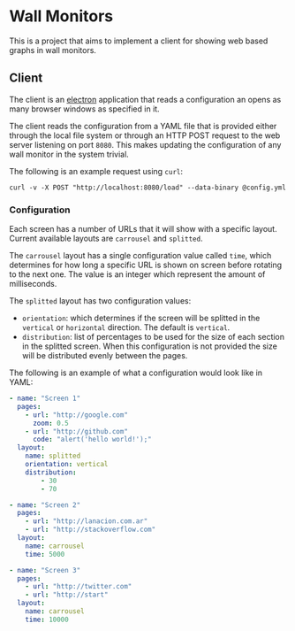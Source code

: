 # Wall Monitors #

This is a project that aims to implement a client for showing web based graphs in wall monitors.

## Client ##

The client is an [electron](http://electron.atom.io/) application that reads a configuration an opens
as many browser windows as specified in it.

The client reads the configuration from a YAML file that is provided either through the local file system
or through an HTTP POST request to the web server listening on port `8080`. This makes updating the
configuration of any wall monitor in the system trivial.

The following is an example request using `curl`:

```
curl -v -X POST "http://localhost:8080/load" --data-binary @config.yml
```

### Configuration ###

Each screen has a number of URLs that it will show with a specific layout. Current available layouts are
`carrousel` and `splitted`.

The `carrousel` layout has a single configuration value called `time`, which determines for how long a
specific URL is shown on screen before rotating to the next one. The value is an integer which represent
the amount of milliseconds.

The `splitted` layout has two configuration values:

- `orientation`: which determines if the screen will be splitted in the `vertical` or `horizontal`
  direction. The default is `vertical`.
- `distribution`: list of percentages to be used for the size of each section in the splitted screen.
  When this configuration is not provided the size will be distributed evenly between the pages.

The following is an example of what a configuration would look like in YAML:

```yaml
- name: "Screen 1"
  pages:
    - url: "http://google.com"
      zoom: 0.5
    - url: "http://github.com"
      code: "alert('hello world!');"
  layout:
    name: splitted
    orientation: vertical
    distribution:
        - 30
        - 70

- name: "Screen 2"
  pages:
    - url: "http://lanacion.com.ar"
    - url: "http://stackoverflow.com"
  layout:
    name: carrousel
    time: 5000

- name: "Screen 3"
  pages:
    - url: "http://twitter.com"
    - url: "http://start"
  layout:
    name: carrousel
    time: 10000
```
